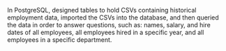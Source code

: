 In PostgreSQL, designed tables to hold CSVs containing historical employment data, imported the CSVs into the database, and then queried the data in order to answer questions, such as: names, salary, and hire dates of all employees, all employees hired in a specific year, and all employees in a specific department. 
